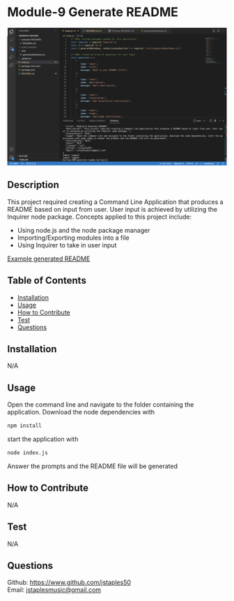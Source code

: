 # Module-9 Generate README 

![Readme generator](./assets/img/Module-9%20Screenshot%201.png)

## Description
This project required creating a Command Line Application that produces a README based on input from user. User input is achieved by utilizing the Inquirer node package. Concepts applied to this project include:
- Using node.js and the node package manager
- Importing/Exporting modules into a file
- Using Inquirer to take in user input

[Example generated README](./example-READMEs/README.md)

## Table of Contents

- [Installation](#installation)
- [Usage](#usage)
- [How to Contribute](#how-to-contribute)
- [Test](#test)
- [Questions](#questions)

## Installation
N/A

## Usage
Open the command line and navigate to the folder containing the application. Download the node dependencies with 
```bash
npm install
```
 start the application with 
```bash
node index.js
```
 Answer the prompts and the README file will be generated

## How to Contribute
N/A

## Test
N/A

## Questions
Github: https://www.github.com/jstaples50<br>
Email: jstaplesmusic@gmail.com


